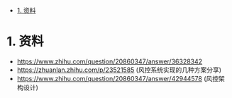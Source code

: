 
<!-- TOC -->

- [1. 资料](#1-资料)

<!-- /TOC -->




<a id="markdown-1-资料" name="1-资料"></a>
# 1. 资料

* https://www.zhihu.com/question/20860347/answer/36328342
* https://zhuanlan.zhihu.com/p/23521585 (风控系统实现的几种方案分享)
* https://www.zhihu.com/question/20860347/answer/42944578 (风控架构设计)

